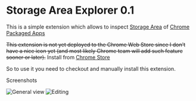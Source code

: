 # Storage Area Explorer 0.1


This is a simple extension which allows to inspect [Storage Area](http://developer.chrome.com/apps/storage.html) of [Chrome Packaged Apps](http://developer.chrome.com/apps/about_apps.html)




~~This extension is not yet deployed to the Chrome Web Store since I don't have a nice icon yet (and most likely Chrome team will add such feature sooner or later).~~
Install from [Chrome Store](https://chrome.google.com/webstore/detail/storage-area-explorer/ocfjjjjhkpapocigimmppepjgfdecjkb)


So to use it you need to checkout and manually install this extension.

Screenshots

![General view](https://raw.github.com/jusio/storage-area-explorer/master/screenshots/general-view.png)
![Editing](https://raw.github.com/jusio/storage-area-explorer/master/screenshots/editing.png)

